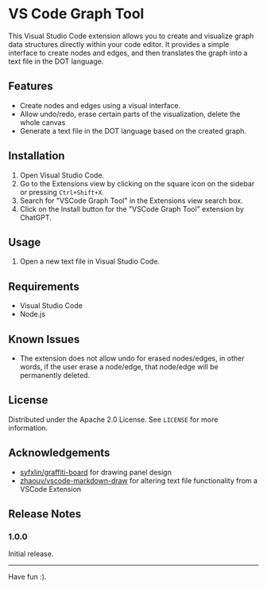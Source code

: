 # VS Code Graph Tool

This Visual Studio Code extension allows you to create and visualize graph data structures directly within your code editor. It provides a simple interface to create nodes and edges, and then translates the graph into a text file in the DOT language.

## Features

- Create nodes and edges using a visual interface.
- Allow undo/redo, erase certain parts of the visualization, delete the whole canvas
- Generate a text file in the DOT language based on the created graph.

## Installation

1. Open Visual Studio Code.
2. Go to the Extensions view by clicking on the square icon on the sidebar or pressing `Ctrl+Shift+X`.
3. Search for "VSCode Graph Tool" in the Extensions view search box.
4. Click on the Install button for the "VSCode Graph Tool" extension by ChatGPT.

## Usage

1. Open a new text file in Visual Studio Code.

## Requirements

- Visual Studio Code
- Node.js

## Known Issues

- The extension does not allow undo for erased nodes/edges, in other words, if the user erase a node/edge, that node/edge will be permanently deleted.

## License
Distributed under the Apache 2.0 License. See `LICENSE` for more information.

## Acknowledgements
- [syfxlin/graffiti-board](https://github.com/syfxlin/graffiti-board/tree/5945b126c945073eced5e6eb78658bc2a7375881) for drawing panel design
- [zhaouv/vscode-markdown-draw](https://github.com/zhaouv/vscode-markdown-draw?tab=readme-ov-file) for altering text file functionality from a VSCode Extension

## Release Notes

### 1.0.0

Initial release.

---

Have fun :).